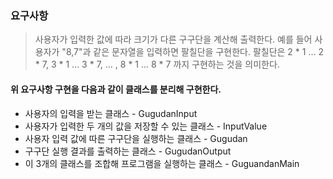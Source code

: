 ### 요구사항
<blockquote>
<p>
사용자가 입력한 값에 따라 크기가 다른 구구단을 계산해 출력한다.
예를 들어 사용자가 "8,7"과 같은 문자열을 입력하면 팔칠단을 구현한다.
팔칠단은 2 * 1 ... 2 * 7, 3 * 1 ... 3 * 7, ... , 8 * 1 ... 8 * 7 까지 구현하는 것을 의미한다.
</p>
</blockquote>

 
#### 위 요구사항 구현을 다음과 같이 클래스를 분리해 구현한다.

* 사용자의 입력을 받는 클래스 - GugudanInput
* 사용자가 입력한 두 개의 값을 저장할 수 있는 클래스 - InputValue
* 사용자 입력 값에 따른 구구단을 실행하는 클래스 - Gugudan
* 구구단 실행 결과를 출력하는 클래스 - GugudanOutput
* 이 3개의 클래스를 조합해 프로그램을 실행하는 클래스 - GuguandanMain
